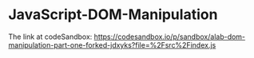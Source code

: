# JavaScript-DOM-Manipulation

The link at codeSandbox: 
https://codesandbox.io/p/sandbox/alab-dom-manipulation-part-one-forked-jdxyks?file=%2Fsrc%2Findex.js
